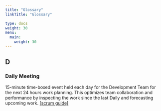 ```yaml
---
title: "Glossary"
linkTitle: "Glossary"

type: docs
weight: 30
menu:
  main:
    weight: 30
---
```


## D

### Daily Meeting
15-minute time-boxed event held each day for the Development Team for the next 24 hours work planning. This optimizes team collaboration and performance by inspecting the work since the last Daily and forecasting upcoming work. [[scrum guide]](https://www.scrumguides.org/scrum-guide.html#events-daily)